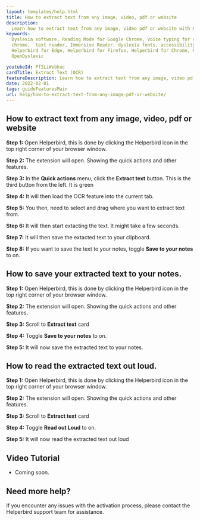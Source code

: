 ```yaml
---
layout: templates/help.html
title: How to extract text from any image, video, pdf or website
description:
  Learn how to extract text from any image, video pdf or website with Helperbirds OCR feature extension.
keywords:
  Dyslexia software, Reading Mode for Google Chrome, Voice typing for chrome, Text to speech for
  chrome,  text reader, Immersive Reader, dyslexia fonts, accessibility software, dyslexia software,
  Helperbird for Edge, Helperbird for Firefox, Helperbird for Chrome, Opendyslexic for Chrome,
  OpenDyslexic

youtubeId: PfILiWebkuc
cardTitle: Extract Text (OCR)
featureDescription: Learn how to extract text from any image, video pdf or website with Helperbirds OCR feature extension.
date: 2022-02-01
tags: guideFeaturesMain
url: help/how-to-extract-text-from-any-image-pdf-or-website/
---
```





## How to extract text from any image, video, pdf or website

**Step 1:** Open Helperbird, this is done by clicking the Helperbird icon in the top right corner of your browser window.

**Step 2:** The extension will open. Showing the quick actions and other features.

**Step 3:** In the **Quick actions** menu, click the **Extract text** button. This is the third button from the left. It is green

**Step 4:** It will then load the OCR feature into the current tab.

**Step 5:** You then, need to select and drag where you want to extract text from.

**Step 6:** It will then start extacting the text. It might take a few seconds.

**Step 7:** It will then save the extacted text to your clipboard.

**Step 8:** If you want to save the text to your notes, toggle **Save to your notes** to on.




## How to save your extracted text to your notes.

**Step 1:** Open Helperbird, this is done by clicking the Helperbird icon in the top right corner of your browser window.

**Step 2:** The extension will open. Showing the quick actions and other features.

**Step 3:** Scroll to  **Extract text** card

**Step 4:** Toggle **Save to your notes** to on.

**Step 5:** It will now save the extracted text to your notes.



## How to read the extracted text out loud.

**Step 1:** Open Helperbird, this is done by clicking the Helperbird icon in the top right corner of your browser window.

**Step 2:** The extension will open. Showing the quick actions and other features.

**Step 3:** Scroll to  **Extract text** card

**Step 4:** Toggle **Read out Loud** to on.

**Step 5:** It will now  read the extracted text out loud



## Video Tutorial

- Coming soon.

## Need more help?

If you encounter any issues with the activation process, please contact the Helperbird support team for assistance.




